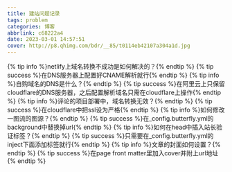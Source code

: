 ```yaml
---
title: 建站问题记录
tags: problem
categories: 博客
abbrlink: c68222a4
date: 2023-03-01 14:57:51
cover: http://p8.qhimg.com/bdr/__85/t0114eb42107a304a1d.jpg
---
```

{% tip info %}netlify上域名转换不成功是如何解决的？{% endtip %}
{% tip success %}在DNS服务器上配置好CNAME解析就行{% endtip %}
{% tip info %}自购域名的DNS是什么？{% endtip %}
{% tip success %}在阿里云上只保留cloudflare的DNS服务器，之后配置解析域名只需在cloudflare上操作{% endtip %}
{% tip info %}评论的项目部署中，域名转换无效？{% endtip %}
{% tip success %}在cloudflare中把ssl设为严格{% endtip %}
{% tip info %}如何修改一图流的图源？{% endtip %}
{% tip success %}在_config.butterfly.yml的background中替换掉url{% endtip %}
{% tip info %}如何在head中插入站长验证标签？{% endtip %}
{% tip success %}只需要在_config.butterfly.yml的inject下面添加标签就行{% endtip %}
{% tip info %}文章的封面如何设置？{% endtip %}
{% tip success %}在page front matter里加入cover并附上url地址{% endtip %}
